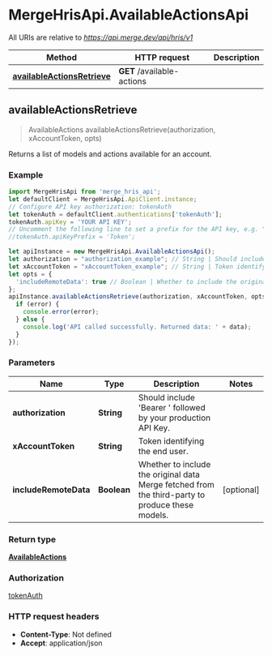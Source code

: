 # MergeHrisApi.AvailableActionsApi

All URIs are relative to *https://api.merge.dev/api/hris/v1*

Method | HTTP request | Description
------------- | ------------- | -------------
[**availableActionsRetrieve**](AvailableActionsApi.md#availableActionsRetrieve) | **GET** /available-actions | 



## availableActionsRetrieve

> AvailableActions availableActionsRetrieve(authorization, xAccountToken, opts)



Returns a list of models and actions available for an account.

### Example

```javascript
import MergeHrisApi from 'merge_hris_api';
let defaultClient = MergeHrisApi.ApiClient.instance;
// Configure API key authorization: tokenAuth
let tokenAuth = defaultClient.authentications['tokenAuth'];
tokenAuth.apiKey = 'YOUR API KEY';
// Uncomment the following line to set a prefix for the API key, e.g. "Token" (defaults to null)
//tokenAuth.apiKeyPrefix = 'Token';

let apiInstance = new MergeHrisApi.AvailableActionsApi();
let authorization = "authorization_example"; // String | Should include 'Bearer ' followed by your production API Key.
let xAccountToken = "xAccountToken_example"; // String | Token identifying the end user.
let opts = {
  'includeRemoteData': true // Boolean | Whether to include the original data Merge fetched from the third-party to produce these models.
};
apiInstance.availableActionsRetrieve(authorization, xAccountToken, opts, (error, data, response) => {
  if (error) {
    console.error(error);
  } else {
    console.log('API called successfully. Returned data: ' + data);
  }
});
```

### Parameters


Name | Type | Description  | Notes
------------- | ------------- | ------------- | -------------
 **authorization** | **String**| Should include &#39;Bearer &#39; followed by your production API Key. | 
 **xAccountToken** | **String**| Token identifying the end user. | 
 **includeRemoteData** | **Boolean**| Whether to include the original data Merge fetched from the third-party to produce these models. | [optional] 

### Return type

[**AvailableActions**](AvailableActions.md)

### Authorization

[tokenAuth](../README.md#tokenAuth)

### HTTP request headers

- **Content-Type**: Not defined
- **Accept**: application/json

